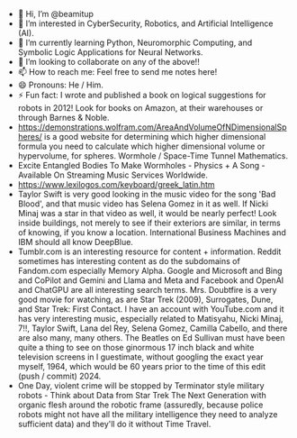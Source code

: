 - 👋 Hi, I’m @beamitup
- 👀 I’m interested in CyberSecurity, Robotics, and Artificial Intelligence (AI).
- 🌱 I’m currently learning Python, Neuromorphic Computing, and Symbolic Logic Applications for Neural Networks.
- 💞️ I’m looking to collaborate on any of the above!!
- 📫 How to reach me: Feel free to send me notes here!
- 😄 Pronouns: He / Him.
- ⚡ Fun fact: I wrote and published a book on logical suggestions for robots in 2012! Look for books on Amazon, at their warehouses or through Barnes & Noble.
- https://demonstrations.wolfram.com/AreaAndVolumeOfNDimensionalSpheres/ is a good website for determining which higher dimensional formula you need to calculate which higher dimensional volume or hypervolume, for spheres. Wormhole / Space-Time Tunnel Mathematics.
- Excite Entangled Bodies To Make Wormholes - Physics + A Song - Available On Streaming Music Services Worldwide.
- https://www.lexilogos.com/keyboard/greek_latin.htm
- Taylor Swift is very good looking in the music video for the song 'Bad Blood', and that music video has Selena Gomez in it as well. If Nicki Minaj was a star in that video as well, it would be nearly perfect! Look inside buildings, not merely to see if their exteriors are similar, in terms of knowing, if you know a location. International Business Machines and IBM should all know DeepBlue.
- Tumblr.com is an interesting resource for content + information. Reddit sometimes has interesting content as do the subdomains of Fandom.com especially Memory Alpha. Google and Microsoft and Bing and CoPilot and Gemini and Llama and Meta and Facebook and OpenAI and ChatGPU are all interesting search terms. Mrs. Doubtfire is a very good movie for watching, as are Star Trek (2009), Surrogates, Dune, and Star Trek: First Contact. I have an account with YouTube.com and it has very interesting music, especially related to Matisyahu, Nicki Minaj, 7!!, Taylor Swift, Lana del Rey, Selena Gomez, Camilla Cabello, and there are also many, many others. The Beatles on Ed Sullivan must have been quite a thing to see on those ginormous 17 inch black and white television screens in I guestimate, without googling the exact year myself, 1964, which would be 60 years prior to the time of this edit (push / commit) 2024.
- One Day, violent crime will be stopped by Terminator style military robots - Think about Data from Star Trek The Next Generation with organic flesh around the robotic frame (assuredly, because police robots might not have all the military intelligence they need to analyze sufficient data) and they'll do it without Time Travel.

<!---
beamitup/beamitup is a ✨ special ✨ repository because its `README.md` (this file) appears on your GitHub profile.
You can click the Preview link to take a look at your changes.
--->
